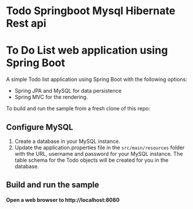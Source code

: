 # Todo Springboot Mysql Hibernate Rest api
# To Do List web application using Spring Boot

A simple Todo list application using Spring Boot with the following options:

- Spring JPA and MySQL for data persistence
- Spring MVC for the rendering.

To build and run the sample from a fresh clone of this repo:

## Configure MySQL

1. Create a database in your MySQL instance.
2. Update the application.properties file in the `src/main/resources` folder with the URL, username and password for your MySQL instance. The table schema for the Todo objects will be created for you in the database.


## Build and run the sample

#### Open a web browser to http://localhost:8080

